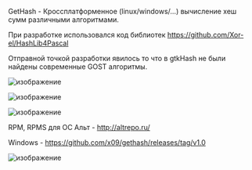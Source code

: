 GetHash - Кроссплатформенное (linux/windows/...) вычисление хеш сумм различными алгоритмами.

При разработке использовался код библиотек https://github.com/Xor-el/HashLib4Pascal

Отправной точкой разработки явилось то что в gtkHash не были найдены современные GOST алгоритмы.

![изображение](https://github.com/user-attachments/assets/f018017c-49b2-4fad-bcc9-246be0b29795)

![изображение](https://github.com/user-attachments/assets/d5656892-40cd-4c73-ac9d-07099f37f43e)

![изображение](https://github.com/user-attachments/assets/e0004f30-19c3-4b06-97be-8cdbbfa95208)

RPM, RPMS для ОС Альт - http://altrepo.ru/

Windows - https://github.com/x09/gethash/releases/tag/v1.0

![изображение](https://github.com/user-attachments/assets/2cfb2a7e-b3f2-4b88-998f-21e99b89238d)
